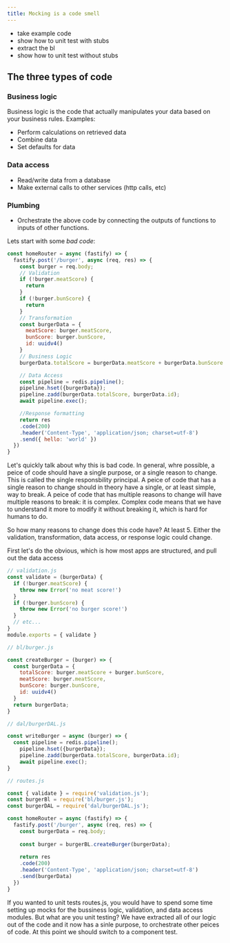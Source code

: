 ```yaml
---
title: Mocking is a code smell
---
```



- take example code
- show how to unit test with stubs
- extract the bl
- show how to unit test without stubs

## The three types of code

### Business logic
Business logic is the code that actually manipulates your data based on your business rules. Examples:

- Perform calculations on retrieved data
- Combine data
- Set defaults for data

### Data access

- Read/write data from a database
- Make external calls to other services (http calls, etc)

### Plumbing
- Orchestrate the above code by connecting the outputs of functions to inputs of other functions.


Lets start with some *bad code*:

```javascript
const homeRouter = async (fastify) => {
  fastify.post('/burger', async (req, res) => {
    const burger = req.body;
    // Validation
    if (!burger.meatScore) {
      return
    }
    if (!burger.bunScore) {
      return
    }
    // Transformation
    const burgerData = {
      meatScore: burger.meatScore,
      bunScore: burger.bunScore,
      id: uuidv4()
    }
    // Business Logic
    burgerData.totalScore = burgerData.meatScore + burgerData.bunScore

    // Data Access
    const pipeline = redis.pipeline();
    pipeline.hset({burgerData});
    pipeline.zadd(burgerData.totalScore, burgerData.id);
    await pipeline.exec();

    //Response formatting
    return res
    .code(200)
    .header('Content-Type', 'application/json; charset=utf-8')
    .send({ hello: 'world' })
  })
}

```

Let's quickly talk about why this is bad code. In general, whre possible, a peice of code should have a single purpose, 
or a single reason to change. This is called the single responsbility principal. A peice of code that has a single reason to change should in theory have a single, or at least simple, way to break. A peice of code that has multiple reasons to change will have multiple reasons to break: it is complex. Complex code means that we have to understand it more to modify it without breaking it, which is hard for humans to do.

So how many reasons to change does this code have? At least 5. Either the validation, transformation, data access, or response logic could change.

First let's do the obvious, which is how most apps are structured, and pull out the data access 


```javascript
// validation.js
const validate = (burgerData) {
  if (!burger.meatScore) {
    throw new Error('no meat score!')
  }
  if (!burger.bunScore) {
    throw new Error('no burger score!')
  }
  // etc...
}
module.exports = { validate }

// bl/burger.js

const createBurger = (burger) => {
  const burgerData = {
    totalScore: burger.meatScore + burger.bunScore,
    meatScore: burger.meatScore,
    bunScore: burger.bunScore,
    id: uuidv4()
  }
  return burgerData;
}

// dal/burgerDAL.js

const writeBurger = async (burger) => {
  const pipeline = redis.pipeline();
    pipeline.hset({burgerData});
    pipeline.zadd(burgerData.totalScore, burgerData.id);
    await pipeline.exec();
}

// routes.js

const { validate } = require('validation.js');
const burgerBl = require('bl/burger.js');
const burgerDAL = require('dal/burgerDAL.js');

const homeRouter = async (fastify) => {
  fastify.post('/burger', async (req, res) => {
    const burgerData = req.body;
    
    const burger = burgerBL.createBurger(burgerData);
    
    return res
    .code(200)
    .header('Content-Type', 'application/json; charset=utf-8')
    .send(burgerData)
  })
}

```

If you wanted to unit tests routes.js, you would have to spend some time setting up mocks for the bussiness logic, validation, and data access modules. But what are you unit testing? We have extracted all of our logic out of the code and it now has a sinle purpose, to orchestrate other peices of code. At this point we should switch to a component test.